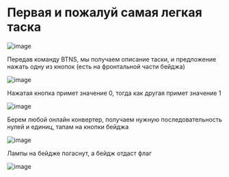 # Первая и пожалуй самая легкая таска
![image](https://github.com/user-attachments/assets/fe6d6de5-e6f0-44b3-8a6e-931b1f0959ec)

Передав команду BTNS, мы получаем описание таски, и предложение нажать одну из кнопок (есть на фронтальной части бейджа)


![image](https://github.com/user-attachments/assets/842b6902-1498-4bbd-b835-53ed1691b57c)

Нажатая кнопка примет значение 0, тогда как другая примет значение 1

![image](https://github.com/user-attachments/assets/e5a331bf-cfa2-4e30-bdc8-649fa7a9d5b4)

Берем любой онлайн конвертер, получаем нужную последовательность нулей и единиц, тапам на кнопки бейджа 

![image](https://github.com/user-attachments/assets/40cd5297-572f-4c4d-98cd-dd1dccca106a)

Лампы на бейдже погаснут, а бейдж отдаст флаг

![image](https://github.com/user-attachments/assets/cabffc78-c12f-4036-aee5-0aa6a8c1c9cb)
